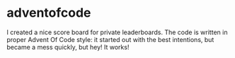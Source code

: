 # adventofcode
I created a nice score board for private leaderboards. The code is written in proper Advent Of Code style: it started out with the best intentions, but became a mess quickly, but hey! It works!
